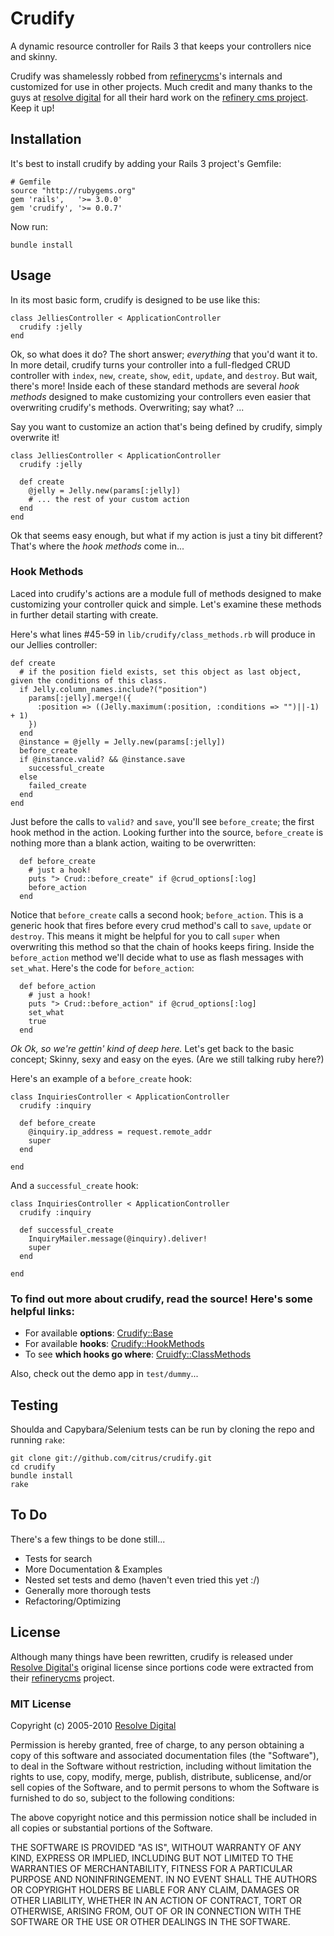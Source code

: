 Crudify
=======

A dynamic resource controller for Rails 3 that keeps your controllers nice and skinny.

Crudify was shamelessly robbed from [refinerycms](https://github.com/resolve/refinerycms/blob/master/core/lib/refinery/crud.rb)'s internals and customized for use in other projects. Much credit and many thanks to the guys at [resolve digital](http://resolvedigital.com/) for all their hard work on the [refinery cms project](http://resolvedigital.com/development/refinery%C2%A0cms). Keep it up!


Installation
------------

It's best to install crudify by adding your Rails 3 project's Gemfile:

    # Gemfile
    source "http://rubygems.org"
    gem 'rails',   '>= 3.0.0'        
    gem 'crudify', '>= 0.0.7'

Now run:

    bundle install
    

Usage
-----

In its most basic form, crudify is designed to be use like this:

    class JelliesController < ApplicationController
      crudify :jelly
    end
    
    
Ok, so what does it do? The short answer; _everything_ that you'd want it to. In more detail, crudify turns your controller into a full-fledged CRUD controller with `index`, `new`, `create`, `show`, `edit`, `update`, and `destroy`. But wait, there's more! Inside each of these standard methods are several _hook methods_ designed to make customizing your controllers even easier that overwriting crudify's methods. Overwriting; say what? ... 

Say you want to customize an action that's being defined by crudify, simply overwrite it!

    class JelliesController < ApplicationController
      crudify :jelly
      
      def create     
        @jelly = Jelly.new(params[:jelly])
        # ... the rest of your custom action
      end
    end
    

Ok that seems easy enough, but what if my action is just a tiny bit different? That's where the _hook methods_ come in...

### Hook Methods

Laced into crudify's actions are a module full of methods designed to make customizing your controller quick and simple. Let's examine these methods in further detail starting with create.

Here's what lines #45-59 in `lib/crudify/class_methods.rb` will produce in our Jellies controller:

    def create
      # if the position field exists, set this object as last object, given the conditions of this class.
      if Jelly.column_names.include?("position")
        params[:jelly].merge!({
          :position => ((Jelly.maximum(:position, :conditions => "")||-1) + 1)
        })
      end
      @instance = @jelly = Jelly.new(params[:jelly])
      before_create
      if @instance.valid? && @instance.save
        successful_create
      else
        failed_create
      end
    end
    

Just before the calls to `valid?` and `save`, you'll see `before_create`; the first hook method in the action. Looking further into the source, `before_create` is nothing more than a blank action, waiting to be overwritten:

      def before_create
        # just a hook!
        puts "> Crud::before_create" if @crud_options[:log]
        before_action
      end
      

Notice that `before_create` calls a second hook; `before_action`. This is a generic hook that fires before every crud method's call to `save`, `update` or `destroy`. This means it might be helpful for you to call `super` when overwriting this method so that the chain of hooks keeps firing. Inside the `before_action` method we'll decide what to use as flash messages with `set_what`. Here's the code for `before_action`:

      def before_action
        # just a hook!
        puts "> Crud::before_action" if @crud_options[:log]
        set_what
        true
      end
      

*Ok Ok, so we're gettin' kind of deep here.* Let's get back to the basic concept; Skinny, sexy and easy on the eyes. (Are we still talking ruby here?) 

Here's an example of a `before_create` hook:

    class InquiriesController < ApplicationController
      crudify :inquiry
      
      def before_create
        @inquiry.ip_address = request.remote_addr
        super
      end
      
    end
      

And a `successful_create` hook:

    class InquiriesController < ApplicationController
      crudify :inquiry
      
      def successful_create
        InquiryMailer.message(@inquiry).deliver!
        super
      end
      
    end


### To find out more about crudify, read the source! Here's some helpful links:

* For available **options**: [Crudify::Base](https://github.com/citrus/crudify/blob/master/lib/crudify/base.rb)
* For available **hooks**: [Crudify::HookMethods](https://github.com/citrus/crudify/blob/master/lib/crudify/hook_methods.rb)
* To see **which hooks go where**: [Cruidfy::ClassMethods](https://github.com/citrus/crudify/blob/master/lib/crudify/class_methods.rb)

Also, check out the demo app in `test/dummy`...


Testing
-------

Shoulda and Capybara/Selenium tests can be run by cloning the repo and running `rake`:

    git clone git://github.com/citrus/crudify.git
    cd crudify
    bundle install
    rake    


To Do
-----

There's a few things to be done still...

* Tests for search
* More Documentation & Examples
* Nested set tests and demo (haven't even tried this yet :/)
* Generally more thorough tests
* Refactoring/Optimizing


License
-------

Although many things have been rewritten, crudify is released under [Resolve Digital's](http://www.resolvedigital.com) original license since portions code were extracted from their [refinerycms](http://github.com/resolve/refinerycms) project.

### MIT License
 
Copyright (c) 2005-2010 [Resolve Digital](http://www.resolvedigital.com)
 
Permission is hereby granted, free of charge, to any person obtaining a copy
of this software and associated documentation files (the "Software"), to deal
in the Software without restriction, including without limitation the rights
to use, copy, modify, merge, publish, distribute, sublicense, and/or sell
copies of the Software, and to permit persons to whom the Software is
furnished to do so, subject to the following conditions:
 
The above copyright notice and this permission notice shall be included in all
copies or substantial portions of the Software.
 
THE SOFTWARE IS PROVIDED "AS IS", WITHOUT WARRANTY OF ANY KIND, EXPRESS OR
IMPLIED, INCLUDING BUT NOT LIMITED TO THE WARRANTIES OF MERCHANTABILITY,
FITNESS FOR A PARTICULAR PURPOSE AND NONINFRINGEMENT. IN NO EVENT SHALL THE
AUTHORS OR COPYRIGHT HOLDERS BE LIABLE FOR ANY CLAIM, DAMAGES OR OTHER
LIABILITY, WHETHER IN AN ACTION OF CONTRACT, TORT OR OTHERWISE, ARISING FROM,
OUT OF OR IN CONNECTION WITH THE SOFTWARE OR THE USE OR OTHER DEALINGS IN THE
SOFTWARE.
